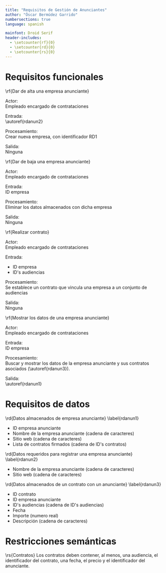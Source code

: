 ```yaml
---
title: "Requisitos de Gestión de Anunciantes"
author: "Óscar Bermúdez Garrido"
numbersections: true
language: spanish

mainfont: Droid Serif
header-includes:
  - \setcounter{rf}{0}
  - \setcounter{rd}{0}
  - \setcounter{rs}{0}
---
```


# Requisitos funcionales

\rf{Dar de alta una empresa anunciante}

Actor:  
Empleado encargado de contrataciones

Entrada:  
\autoref{rdanun2}

Procesamiento:  
Crear nueva empresa, con identificador RD1

Salida:  
Ninguna

\rf{Dar de baja una empresa anunciante}

Actor:  
Empleado encargado de contrataciones

Entrada:  
ID empresa

Procesamiento:  
Eliminar los datos almacenados con dicha empresa

Salida:  
Ninguna

\rf{Realizar contrato}

Actor:  
Empleado encargado de contrataciones

Entrada:  

 - ID empresa
 - ID's audiencias

Procesamiento:  
Se establece un contrato que vincula una empresa a un conjunto de audiencias

Salida:  
Ninguna

\rf{Mostrar los datos de una empresa anunciante}

Actor:  
Empleado encargado de contrataciones

Entrada:  
ID empresa

Procesamiento:  
Buscar y mostrar los datos de la empresa anunciante y sus contratos asociados (\autoref{rdanun3}).

Salida:  
\autoref{rdanun1}

# Requisitos de datos

\rd{Datos almacenados de empresa anunciante}
\label{rdanun1}

 - ID empresa anunciante
 - Nombre de la empresa anunciante (cadena de caracteres)
 - Sitio web (cadena de caracteres)
 - Lista de contratos firmados (cadena de ID's contratos)

\rd{Datos requeridos para registrar una empresa anunciante}
\label{rdanun2}

 - Nombre de la empresa anunciante 	(cadena de caracteres)
 - Sitio web (cadena de caracteres)

\rd{Datos almacenados de un contrato con un anunciante}
\label{rdanun3}

 - ID contrato
 - ID empresa anunciante
 - ID's audiencias (cadena de ID's audiencias)
 - Fecha
 - Importe (numero real)
 - Descripción (cadena de caracteres)

# Restricciones semánticas

\rs{Contratos}
Los contratos deben contener, al menos, una audiencia, el identificador del contrato, una fecha, el precio y el identificador del anunciante.
